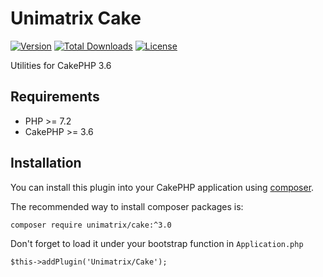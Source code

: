 # Unimatrix Cake

[![Version](https://img.shields.io/packagist/v/unimatrix/cake.svg?style=flat-square)](https://packagist.org/packages/unimatrix/cake)
[![Total Downloads](https://img.shields.io/packagist/dt/unimatrix/cake.svg?style=flat-square)](https://packagist.org/packages/unimatrix/cake/stats)
[![License](https://img.shields.io/badge/license-MIT-blue.svg)](https://raw.githubusercontent.com/unimatrix/cake/master/LICENSE)

Utilities for CakePHP 3.6

## Requirements
* PHP >= 7.2
* CakePHP >= 3.6

## Installation

You can install this plugin into your CakePHP application using [composer](http://getcomposer.org).

The recommended way to install composer packages is:

```
composer require unimatrix/cake:^3.0
```

Don't forget to load it under your bootstrap function in `Application.php`
```
$this->addPlugin('Unimatrix/Cake');
```

